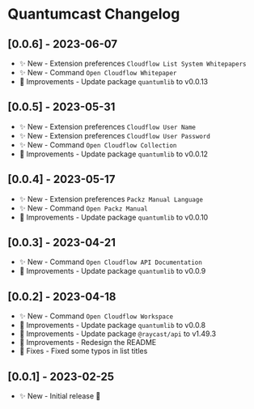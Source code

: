 # Quantumcast Changelog

## [0.0.6] - 2023-06-07

- ✨ New - Extension preferences `Cloudflow List System Whitepapers`
- ✨ New - Command `Open Cloudflow Whitepaper`
- 💎 Improvements - Update package `quantumlib` to v0.0.13

## [0.0.5] - 2023-05-31

- ✨ New - Extension preferences `Cloudflow User Name`
- ✨ New - Extension preferences `Cloudflow User Password`
- ✨ New - Command `Open Cloudflow Collection`
- 💎 Improvements - Update package `quantumlib` to v0.0.12

## [0.0.4] - 2023-05-17

- ✨ New - Extension preferences `Packz Manual Language`
- ✨ New - Command `Open Packz Manual`
- 💎 Improvements - Update package `quantumlib` to v0.0.10

## [0.0.3] - 2023-04-21

- ✨ New - Command `Open Cloudflow API Documentation`
- 💎 Improvements - Update package `quantumlib` to v0.0.9

## [0.0.2] - 2023-04-18

- ✨ New - Command `Open Cloudflow Workspace`
- 💎 Improvements - Update package `quantumlib` to v0.0.8
- 💎 Improvements - Update package `@raycast/api` to v1.49.3
- 💎 Improvements - Redesign the README
- 🐞 Fixes - Fixed some typos in list titles

## [0.0.1] - 2023-02-25

- ✨ New - Initial release 🥳
